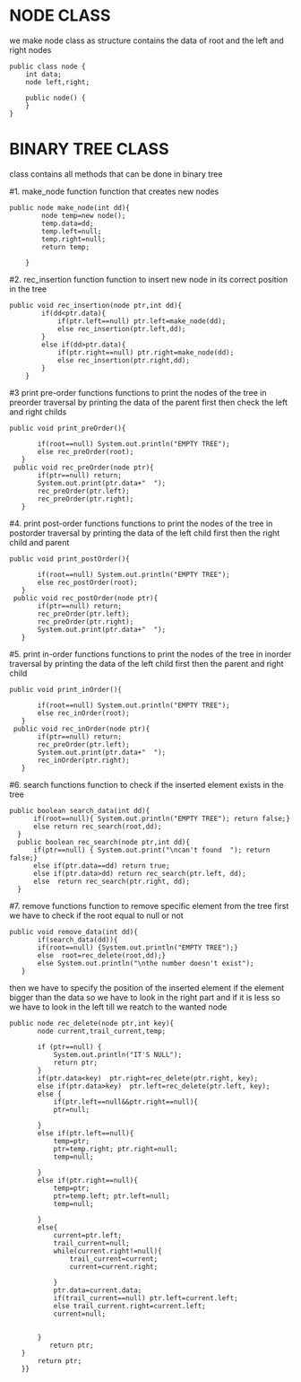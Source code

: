 # NODE CLASS 
we make node class as structure contains the data of root and the left and right nodes
```
public class node {
    int data;
    node left,right;

    public node() {
    }  
}
```
# BINARY TREE CLASS
class contains all methods that can be done in binary tree

#1. make_node function
function that creates new nodes
```
public node make_node(int dd){
        node temp=new node();
        temp.data=dd;
        temp.left=null;
        temp.right=null;
        return temp;
           
    }
 ```
#2. rec_insertion function
function to insert new node in its correct position in the tree
```
public void rec_insertion(node ptr,int dd){
        if(dd<ptr.data){
            if(ptr.left==null) ptr.left=make_node(dd);
            else rec_insertion(ptr.left,dd);
        }
        else if(dd>ptr.data){
            if(ptr.right==null) ptr.right=make_node(dd);
            else rec_insertion(ptr.right,dd);
        }
    }
 ```
 #3 print pre-order functions
 functions to print the nodes of the tree in preorder traversal
 by printing the data of the parent first then check the left and right childs
 ```
 public void print_preOrder(){
        
        if(root==null) System.out.println("EMPTY TREE");
        else rec_preOrder(root);
    }
  public void rec_preOrder(node ptr){
        if(ptr==null) return;
        System.out.print(ptr.data+"  ");
        rec_preOrder(ptr.left);
        rec_preOrder(ptr.right);
    }
  ```
 #4. print post-order functions
 functions to print the nodes of the tree in postorder traversal
 by printing the data of the left child first then the right child and  parent
 ```
 public void print_postOrder(){
        
        if(root==null) System.out.println("EMPTY TREE");
        else rec_postOrder(root);
    }
  public void rec_postOrder(node ptr){
        if(ptr==null) return;
        rec_preOrder(ptr.left);
        rec_preOrder(ptr.right);
        System.out.print(ptr.data+"  ");
    }
  ```
  #5. print in-order functions
 functions to print the nodes of the tree in inorder traversal
 by printing the data of the left child first then the parent and right child
 ```
 public void print_inOrder(){
       
        if(root==null) System.out.println("EMPTY TREE");
        else rec_inOrder(root);
    }
  public void rec_inOrder(node ptr){
        if(ptr==null) return;
        rec_preOrder(ptr.left);
        System.out.print(ptr.data+"  ");
        rec_inOrder(ptr.right);
    }
   ```
#6. search functions
  function to check if the inserted element exists in the tree 
  ```
  public boolean search_data(int dd){
        if(root==null){ System.out.println("EMPTY TREE"); return false;}
        else return rec_search(root,dd);
    }
    public boolean rec_search(node ptr,int dd){
        if(ptr==null) { System.out.print("\ncan't found  "); return false;}
        else if(ptr.data==dd) return true;
        else if(ptr.data>dd) return rec_search(ptr.left, dd);
        else  return rec_search(ptr.right, dd);
    }
   ```
 #7. remove functions
 function to remove specific element from the tree
 first we have to check if the root equal to null or not
 ```
 public void remove_data(int dd){
        if(search_data(dd)){
        if(root==null) {System.out.println("EMPTY TREE");}
        else  root=rec_delete(root,dd);}
        else System.out.println("\nthe number doesn't exist");
    }
   ```
then we have to specify the position of the inserted element 
if the element bigger than the data so we have to look in the right part
and if it is less so we have to look in the left
till we reatch to the wanted node 
```
public node rec_delete(node ptr,int key){
       node current,trail_current,temp;
   
       if (ptr==null) {
           System.out.println("IT'S NULL");
           return ptr;
       }
       if(ptr.data<key)  ptr.right=rec_delete(ptr.right, key);
       else if(ptr.data>key)  ptr.left=rec_delete(ptr.left, key);
       else { 
           if(ptr.left==null&&ptr.right==null){ 
           ptr=null;
           
       }
       else if(ptr.left==null){
           temp=ptr;
           ptr=temp.right; ptr.right=null;
           temp=null;
           
       }
       else if(ptr.right==null){
           temp=ptr;
           ptr=temp.left; ptr.left=null;
           temp=null;
           
       }
       else{
           current=ptr.left;
           trail_current=null;
           while(current.right!=null){
               trail_current=current;
               current=current.right;

           }
           ptr.data=current.data;
           if(trail_current==null) ptr.left=current.left;
           else trail_current.right=current.left;
           current=null;
           
           
       }
          return ptr;  
   }
       return ptr;
   }}
   ```


 
